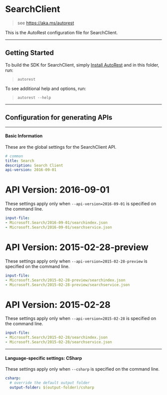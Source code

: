 # SearchClient
    
> see https://aka.ms/autorest

This is the AutoRest configuration file for SearchClient.



---
## Getting Started 
To build the SDK for SearchClient, simply [Install AutoRest](https://aka.ms/autorest/install) and in this folder, run:

> `autorest`

To see additional help and options, run:

> `autorest --help`
---

## Configuration for generating APIs


---
#### Basic Information 
These are the global settings for the SearchClient API.

``` yaml
# common 
title: Search
description: Search Client
api-version: 2016-09-01

```


# API Version: 2016-09-01

These settings apply only when `--api-version=2016-09-01` is specified on the command line.

``` yaml $(api-version) == '2016-09-01'
input-file:
- Microsoft.Search/2016-09-01/searchindex.json
- Microsoft.Search/2016-09-01/searchservice.json

```
 
# API Version: 2015-02-28-preview

These settings apply only when `--api-version=2015-02-28-preview` is specified on the command line.

``` yaml $(api-version) == '2015-02-28-preview'
input-file:
- Microsoft.Search/2015-02-28-preview/searchindex.json
- Microsoft.Search/2015-02-28-preview/searchservice.json

```
 
# API Version: 2015-02-28

These settings apply only when `--api-version=2015-02-28` is specified on the command line.

``` yaml $(api-version) == '2015-02-28'
input-file:
- Microsoft.Search/2015-02-28/searchindex.json
- Microsoft.Search/2015-02-28/searchservice.json

```


---
#### Language-specific settings: CSharp

These settings apply only when `--csharp` is specified on the command line.

``` yaml $(csharp)
csharp:
  # override the default output folder
  output-folder: $(output-folder)/csharp
```

